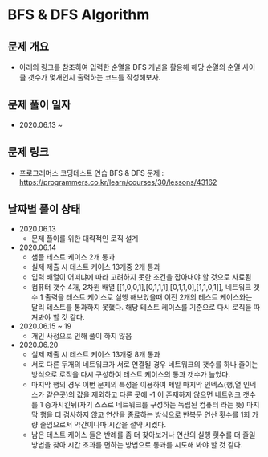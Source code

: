 # BFS & DFS Algorithm
## 문제 개요
- 아래의 링크를 참조하여 입력한 순열을 DFS 개념을 활용해 해당 순열의 순열 사이클 갯수가 몇개인지 출력하는 코드를 작성해보자.
## 문제 풀이 일자
- 2020.06.13 ~ 
## 문제 링크
- 프로그래머스 코딩테스트 연습 BFS & DFS 문제 : <https://programmers.co.kr/learn/courses/30/lessons/43162>
## 날짜별 풀이 상태
- 2020.06.13
  - 문제 풀이를 위한 대략적인 로직 설계
- 2020.06.14
  - 샘플 테스트 케이스 2개 통과
  - 실제 제출 시 테스트 케이스 13개중 2개 통과
  - 입력 배열이 어떠냐에 따라 고려하지 못한 조건을 잡아내야 할 것으로 사료됨
  - 컴퓨터 갯수 4개, 2차원 배열 [[1,0,0,1],[0,1,1,1],[0,1,1,0],[1,1,0,1]], 네트워크 갯수 1 출력을 테스트 케이스로 실행 해보았을때 이전 2개의 테스트 케이스와는 달리 테스트를 통과하지 못했다. 해당 테스트 케이스를 기준으로 다시 로직을 따져봐야 할 것 같다.
- 2020.06.15 ~ 19
  - 개인 사정으로 인해 풀이 하지 않음
- 2020.06.20
  - 실제 제출 시 테스트 케이스 13개중 8개 통과
  - 서로 다른 두개의 네트워크가 서로 연결될 경우 네트워크의 갯수를 하나 줄이는 방식으로 로직을 다시 구성하여 테스트 케이스의 통과 갯수가 늘었다.
  - 마지막 행의 경우 이번 문제의 특성을 이용하여 제일 마지막 인덱스(행,열 인덱스가 같은곳)의 값을 제외하고 다른 곳에 -1 이 존재하지 않으면 네트워크 갯수를 1 증가시킨뒤(자기 스스로 네트워크를 구성하는 독립된 컴퓨터 라는 뜻) 마지막 행을 더 검사하지 않고 연산을 종료하는 방식으로 반복문 연산 횟수를 1회 가량 줄임으로서 약간이나마 시간을 절약 시켰다.
  - 남은 테스트 케이스 들은 반례를 좀 더 찾아보거나 연산의 실행 횟수를 더 줄일 방법을 찾아 시간 초과를 면하는 방법으로 통과를 시도해 봐야 할 것 같다.
